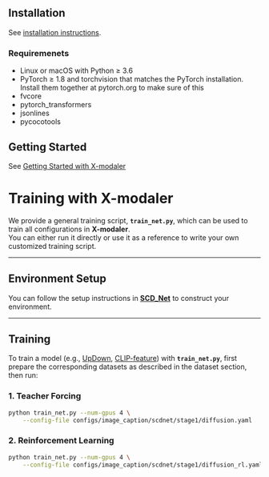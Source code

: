 ## Installation
See [installation instructions](https://xmodaler.readthedocs.io/en/latest/tutorials/installation.html).

### Requiremenets
* Linux or macOS with Python ≥ 3.6
* PyTorch ≥ 1.8 and torchvision that matches the PyTorch installation. Install them together at pytorch.org to make sure of this
* fvcore
* pytorch_transformers
* jsonlines
* pycocotools

## Getting Started 
See [Getting Started with X-modaler](https://xmodaler.readthedocs.io/en/latest/tutorials/getting_started.html)

# Training with X-modaler

We provide a general training script, **`train_net.py`**, which can be used to train all configurations in **X-modaler**.  
You can either run it directly or use it as a reference to write your own customized training script.

---

## Environment Setup
You can follow the setup instructions in [**SCD_Net**](https://github.com/YehLi/xmodaler/tree/master) to construct your environment.

---

## Training

To train a model (e.g., [UpDown](https://drive.google.com/drive/folders/1vx9n7tAIt8su0y_3tsPJGvMPBMm8JLCZ), [CLIP-feature](https://github.com/jianjieluo/OpenAI-CLIP-Feature)) with **`train_net.py`**, first prepare the corresponding datasets as described in the dataset section, then run:

### 1. Teacher Forcing
```bash
python train_net.py --num-gpus 4 \
    --config-file configs/image_caption/scdnet/stage1/diffusion.yaml
```
### 2. Reinforcement Learning
```bash
python train_net.py --num-gpus 4 \
    --config-file configs/image_caption/scdnet/stage1/diffusion_rl.yaml
